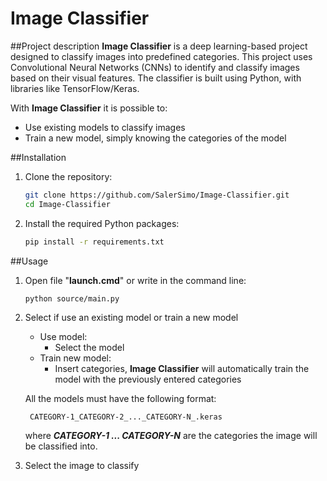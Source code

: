 # **Image Classifier**

##Project description
**Image Classifier** is a deep learning-based project designed to classify images into predefined categories. This project uses Convolutional Neural Networks (CNNs) to identify and classify images based on their visual features. The classifier is built using Python, with libraries like TensorFlow/Keras.

With **Image Classifier** it is possible to:
- Use existing models to classify images
- Train a new model, simply knowing the categories of the model 

##Installation
1. Clone the repository:
    ```bash
    git clone https://github.com/SalerSimo/Image-Classifier.git
    cd Image-Classifier
2. Install the required Python packages:
    ```bash
    pip install -r requirements.txt
##Usage
1. Open file "**launch.cmd**" or write in the command line:
    ```bash
    python source/main.py
2. Select if use an existing model or train a new model
    - Use model:
        - Select the model
    - Train new model:
        - Insert categories, **Image Classifier** will automatically train the model with the previously entered categories

    All the models must have the following format:

        CATEGORY-1_CATEGORY-2_..._CATEGORY-N_.keras
    where ***CATEGORY-1 ... CATEGORY-N*** are the categories the image will be classified into.
3. Select the image to classify
    


